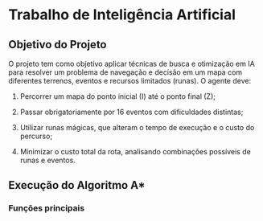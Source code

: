 # Trabalho de Inteligência Artificial

## Objetivo do Projeto

O projeto tem como objetivo aplicar técnicas de busca e otimização em IA para resolver um problema de navegação e decisão em um mapa com diferentes terrenos, eventos e recursos limitados (runas).
O agente deve:

1. Percorrer um mapa do ponto inicial (I) até o ponto final (Z);

2. Passar obrigatoriamente por 16 eventos com dificuldades distintas;

3. Utilizar runas mágicas, que alteram o tempo de execução e o custo do percurso;

4. Minimizar o custo total da rota, analisando combinações possíveis de runas e eventos.

## Execução do Algoritmo A*

### Funções principais
